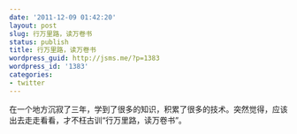 ```yaml
---
date: '2011-12-09 01:42:20'
layout: post
slug: 行万里路，读万卷书
status: publish
title: 行万里路，读万卷书
wordpress_guid: http://jsms.me/?p=1383
wordpress_id: '1383'
categories:
- twitter
---
```


在一个地方沉寂了三年，学到了很多的知识，积累了很多的技术。突然觉得，应该出去走走看看，才不枉古训“行万里路，读万卷书”。
